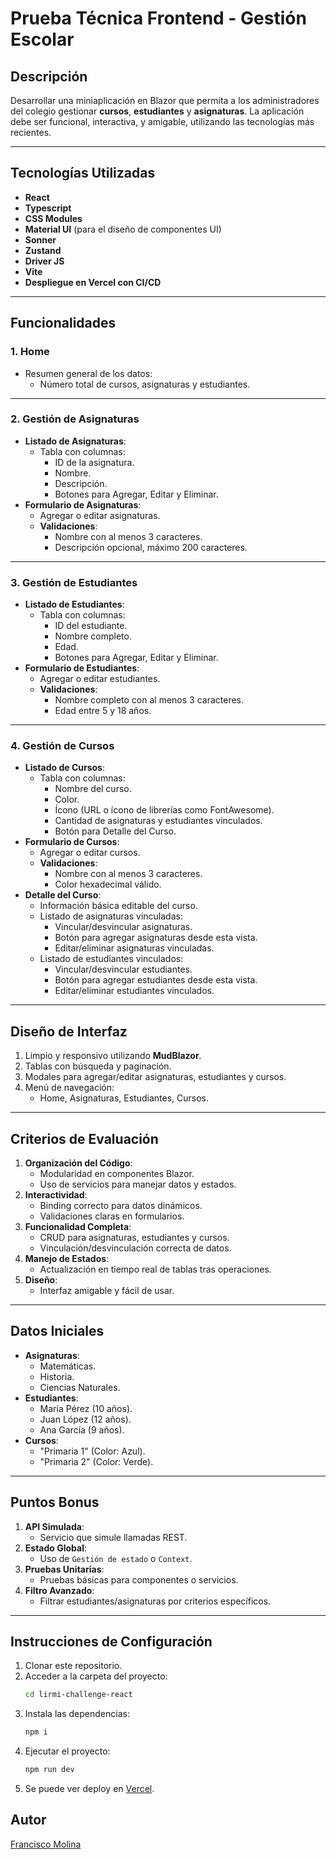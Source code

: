 # Prueba Técnica Frontend - Gestión Escolar

## Descripción

Desarrollar una miniaplicación en Blazor que permita a los administradores del colegio gestionar **cursos**, **estudiantes** y **asignaturas**. La aplicación debe ser funcional, interactiva, y amigable, utilizando las tecnologías más recientes.

---

## Tecnologías Utilizadas

- **React**
- **Typescript**
- **CSS Modules**
- **Material UI** (para el diseño de componentes UI)
- **Sonner**
- **Zustand**
- **Driver JS**
- **Vite**
- **Despliegue en Vercel con CI/CD**

---

## Funcionalidades

### 1. **Home**
- Resumen general de los datos:
  - Número total de cursos, asignaturas y estudiantes.

---

### 2. **Gestión de Asignaturas**
- **Listado de Asignaturas**:
  - Tabla con columnas:
    - ID de la asignatura.
    - Nombre.
    - Descripción.
    - Botones para Agregar, Editar y Eliminar.
- **Formulario de Asignaturas**:
  - Agregar o editar asignaturas.
  - **Validaciones**:
    - Nombre con al menos 3 caracteres.
    - Descripción opcional, máximo 200 caracteres.

---

### 3. **Gestión de Estudiantes**
- **Listado de Estudiantes**:
  - Tabla con columnas:
    - ID del estudiante.
    - Nombre completo.
    - Edad.
    - Botones para Agregar, Editar y Eliminar.
- **Formulario de Estudiantes**:
  - Agregar o editar estudiantes.
  - **Validaciones**:
    - Nombre completo con al menos 3 caracteres.
    - Edad entre 5 y 18 años.

---

### 4. **Gestión de Cursos**
- **Listado de Cursos**:
  - Tabla con columnas:
    - Nombre del curso.
    - Color.
    - Ícono (URL o ícono de librerías como FontAwesome).
    - Cantidad de asignaturas y estudiantes vinculados.
    - Botón para Detalle del Curso.
- **Formulario de Cursos**:
  - Agregar o editar cursos.
  - **Validaciones**:
    - Nombre con al menos 3 caracteres.
    - Color hexadecimal válido.
- **Detalle del Curso**:
  - Información básica editable del curso.
  - Listado de asignaturas vinculadas:
    - Vincular/desvincular asignaturas.
    - Botón para agregar asignaturas desde esta vista.
    - Editar/eliminar asignaturas vinculadas.
  - Listado de estudiantes vinculados:
    - Vincular/desvincular estudiantes.
    - Botón para agregar estudiantes desde esta vista.
    - Editar/eliminar estudiantes vinculados.

---

## Diseño de Interfaz
1. Limpio y responsivo utilizando **MudBlazor**.
2. Tablas con búsqueda y paginación.
3. Modales para agregar/editar asignaturas, estudiantes y cursos.
4. Menú de navegación:
   - Home, Asignaturas, Estudiantes, Cursos.

---

## Criterios de Evaluación
1. **Organización del Código**:
   - Modularidad en componentes Blazor.
   - Uso de servicios para manejar datos y estados.
2. **Interactividad**:
   - Binding correcto para datos dinámicos.
   - Validaciones claras en formularios.
3. **Funcionalidad Completa**:
   - CRUD para asignaturas, estudiantes y cursos.
   - Vinculación/desvinculación correcta de datos.
4. **Manejo de Estados**:
   - Actualización en tiempo real de tablas tras operaciones.
5. **Diseño**:
   - Interfaz amigable y fácil de usar.

---

## Datos Iniciales
- **Asignaturas**:
  - Matemáticas.
  - Historia.
  - Ciencias Naturales.
- **Estudiantes**:
  - María Pérez (10 años).
  - Juan López (12 años).
  - Ana García (9 años).
- **Cursos**:
  - "Primaria 1" (Color: Azul).
  - "Primaria 2" (Color: Verde).

---

## Puntos Bonus
1. **API Simulada**:
   - Servicio que simule llamadas REST.
2. **Estado Global**:
   - Uso de `Gestión de estado` o `Context`.
3. **Pruebas Unitarias**:
   - Pruebas básicas para componentes o servicios.
4. **Filtro Avanzado**:
   - Filtrar estudiantes/asignaturas por criterios específicos.

---

## Instrucciones de Configuración
1. Clonar este repositorio.
3. Acceder a la carpeta del proyecto:
   ```bash
   cd lirmi-challenge-react

3. Instala las dependencias:
   ```bash
   npm i
3. Ejecutar el proyecto:
   ```bash
   npm run dev
2. Se puede ver deploy en [Vercel](https://lirmi-challenge-react.vercel.app/).

## Autor

[Francisco Molina](https://www.linkedin.com/in/franciscomolina-dev)